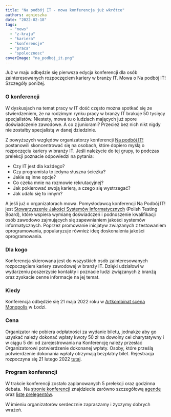 ```yaml
---
title: "Na podbój IT - nowa konferencja już wkrótce"
authors: agnieszka
date: "2022-02-18"
tags:
  - "news"
  - "z-kraju"
  - "kariera"
  - "konferencje"
  - "praca"
  - "spolecznosc"
coverImage: "na_podboj_it.png"
---
```


Już w maju odbędzie się pierwsza edycja konferencji dla osób zainteresowanych
rozpoczęciem kariery w branży IT. Mowa o Na podbój IT! Szczegóły poniżej.

### O konferencji

W dyskusjach na temat pracy w IT dość często można spotkać się ze stwierdzeniem,
że na rodzimym rynku pracy w branży IT brakuje 50 tysięcy specjalistów.
Niestety, mowa tu o ludziach mających już spore doświadczenie zawodowe. A co z
juniorami? Przecież bez nich nikt nigdy nie zostałby specjalistą w danej
dziedzinie.

Z powyższych względów organizatorzy konferencji
[Na podbój IT!](https://podboj.it/) postanowili skoncentrować się na osobach,
które dopiero myślą o rozpoczęciu kariery w branży IT. Jeśli należycie do tej
grupy, to podczas prelekcji poznacie odpowiedzi na pytania:

- Czy IT jest dla każdego?
- Czy programista to jedyna słuszna ścieżka?
- Jakie są inne opcje?
- Co czeka mnie na rozmowie rekrutacyjnej?
- Jak pokierować swoją karierą, a czego się wystrzegać?
- Jak udało się to innym?

A jeśli już o organizatorach mowa. Pomysłodawcą konferencji Na Podbój IT! jest
[Stowarzyszenie Jakości Systemów Informatycznych](https://sjsi.org/) (Polish
Testing Board), które wspiera wymianę doświadczeń i podnoszenie kwalifikacji
osób zawodowo zajmujących się zapewnianiem jakości systemów informatycznych.
Poprzez promowanie inicjatyw związanych z testowaniem oprogramowania,
popularyzuje również ideę doskonalenia jakości oprogramowania.

### Dla kogo

Konferencja skierowana jest do wszystkich osób zainteresowanych rozpoczęciem
kariery zawodowej w branży IT. Dzięki udziałowi w wydarzeniu poszerzycie
kontakty i poznacie ludzi związanych z branżą oraz zyskacie cenne informacje na
jej temat.

### Kiedy

Konferencja odbędzie się 21 maja 2022 roku w
[Artkombinat scena Monopolis](https://scena.artkombinat.pl/) w Łodzi.

### Cena

Organizator nie pobiera odpłatności za wydanie biletu, jednakże aby go uzyskać
należy dokonać wpłaty kwoty 50 zł na dowolny cel charytatywny i w ciągu 5 dni od
zarejestrowania na Konferencję należy przesłać Organizatorowi potwierdzenie
dokonanej wpłaty. Osoby, które prześlą potwierdzenie dokonania wpłaty otrzymają
bezpłatny bilet. Rejestracja rozpoczyna się 21 lutego 2022
[tutaj](https://app.evenea.pl/event/napodbojit/).

### Program konferencji

W trakcie konferencji zostało zaplanowanych 5 prelekcji oraz godzinna debata. 
Na [stronie konferencji](https://podboj.it/) znajdziecie zarówno szczegółową
[agendę](https://podboj.it/schedule-tab/) oraz
[listę prelegentów](https://podboj.it/nasi_prelegenci/).

W imieniu organizatorów serdecznie zapraszamy i życzymy dobrych wrażeń.
